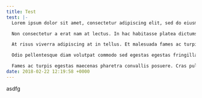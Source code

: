 ```yaml
---
title: Test
test: |-
  Lorem ipsum dolor sit amet, consectetur adipiscing elit, sed do eiusmod tempor incididunt ut labore et dolore magna aliqua. Sit amet commodo nulla facilisi. Eu augue ut lectus arcu bibendum at varius vel pharetra. Egestas quis ipsum suspendisse ultrices gravida dictum fusce ut placerat. Parturient montes nascetur ridiculus mus mauris vitae ultricies leo integer. Mi ipsum faucibus vitae aliquet nec ullamcorper. Vitae tempus quam pellentesque nec nam aliquam sem et tortor. Amet dictum sit amet justo donec enim. Amet aliquam id diam maecenas ultricies mi. Vivamus at augue eget arcu dictum varius duis at. Ultrices vitae auctor eu augue ut. Sagittis nisl rhoncus mattis rhoncus. Rutrum quisque non tellus orci ac auctor augue mauris augue.

  Non consectetur a erat nam at lectus. In hac habitasse platea dictumst vestibulum rhoncus est. Odio tempor orci dapibus ultrices in iaculis nunc sed augue. Mauris pellentesque pulvinar pellentesque habitant morbi tristique senectus et. Posuere urna nec tincidunt praesent semper feugiat nibh. Nisi est sit amet facilisis magna etiam. Cursus vitae congue mauris rhoncus aenean vel elit scelerisque. Tristique risus nec feugiat in fermentum posuere urna. Tristique sollicitudin nibh sit amet. Odio euismod lacinia at quis risus sed vulputate. Nisl tincidunt eget nullam non nisi.

  At risus viverra adipiscing at in tellus. Et malesuada fames ac turpis egestas sed. Maecenas volutpat blandit aliquam etiam erat velit. Ut tristique et egestas quis ipsum suspendisse ultrices gravida dictum. Maecenas ultricies mi eget mauris pharetra et. Eros donec ac odio tempor orci dapibus. Aliquet nec ullamcorper sit amet risus. Accumsan lacus vel facilisis volutpat. Tristique et egestas quis ipsum suspendisse ultrices. At erat pellentesque adipiscing commodo elit. Aliquet enim tortor at auctor urna nunc id cursus. Tincidunt dui ut ornare lectus. Lectus magna fringilla urna porttitor rhoncus dolor purus. Pellentesque dignissim enim sit amet venenatis. Mi in nulla posuere sollicitudin aliquam ultrices sagittis orci.

  Odio pellentesque diam volutpat commodo sed egestas egestas fringilla phasellus. Et netus et malesuada fames ac turpis. Aliquet nec ullamcorper sit amet risus nullam eget felis eget. Dictum varius duis at consectetur lorem donec massa sapien faucibus. Quam pellentesque nec nam aliquam. Amet consectetur adipiscing elit ut aliquam purus sit amet luctus. Sit amet nisl purus in mollis nunc sed id semper. Aliquet bibendum enim facilisis gravida neque convallis a cras semper. Odio ut enim blandit volutpat maecenas volutpat. Commodo nulla facilisi nullam vehicula ipsum a arcu cursus vitae.

  Fames ac turpis egestas maecenas pharetra convallis posuere. Cras pulvinar mattis nunc sed blandit. Ridiculus mus mauris vitae ultricies leo integer malesuada. Nulla facilisi nullam vehicula ipsum a. Nulla posuere sollicitudin aliquam ultrices sagittis. Et netus et malesuada fames ac. Feugiat scelerisque varius morbi enim. In arcu cursus euismod quis viverra nibh cras pulvinar mattis. Commodo ullamcorper a lacus vestibulum sed arcu non odio euismod. Vestibulum rhoncus est pellentesque elit ullamcorper dignissim cras tincidunt. Aliquam vestibulum morbi blandit cursus. In cursus turpis massa tincidunt dui ut ornare. Proin fermentum leo vel orci. Lorem dolor sed viverra ipsum nunc aliquet bibendum enim facilisis. Tincidunt dui ut ornare lectus.
date: 2018-02-22 12:19:58 +0000
---
```

asdfg